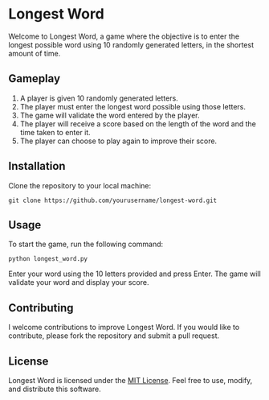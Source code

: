 # Longest Word

Welcome to Longest Word, a game where the objective is to enter the longest possible word using 10 randomly generated letters, in the shortest amount of time.

## Gameplay

1. A player is given 10 randomly generated letters.
2. The player must enter the longest word possible using those letters.
3. The game will validate the word entered by the player.
4. The player will receive a score based on the length of the word and the time taken to enter it.
5. The player can choose to play again to improve their score.

## Installation

Clone the repository to your local machine:

`git clone https://github.com/yourusername/longest-word.git`

## Usage

To start the game, run the following command:

`python longest_word.py`

Enter your word using the 10 letters provided and press Enter. The game will validate your word and display your score.

## Contributing

I welcome contributions to improve Longest Word. If you would like to contribute, please fork the repository and submit a pull request.

## License

Longest Word is licensed under the [MIT License](https://opensource.org/licenses/MIT). Feel free to use, modify, and distribute this software.
